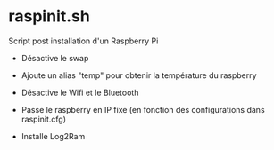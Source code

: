 # raspinit.sh

Script post installation d'un Raspberry Pi

- Désactive le swap

- Ajoute un alias "temp" pour obtenir la température du raspberry

- Désactive le Wifi et le Bluetooth

- Passe le raspberry en IP fixe (en fonction des configurations dans raspinit.cfg)

- Installe Log2Ram
